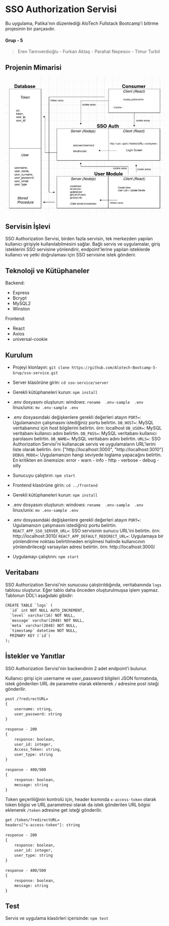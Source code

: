 # SSO Authorization Servisi

Bu uygulama, Patika'nın düzenlediği AloTech Fullstack Bootcamp'i bitirme projesinin bir parçasıdır.

#### Grup - 5
> Eren Tanrıverdioğlu - Furkan Aktaş - Parahat Nepesov - Timur Turbil

## Projenin Mimarisi
![project architecture](https://github.com/Alotech-Bootcamp-5-Grup/user-manager-module/blob/main/proje-diagram.jpg)

## Servisin İşlevi
SSO Authorization Servisi, birden fazla servisin, tek merkezden yapılan kullanıcı girişiyle kullanılabilmesini sağlar. Bağlı servis ve uygulamalar, giriş isteklerini SSO servisine yönlendirir, endpoint'lerine yapılan isteklerde kullanıcı ve yetki doğrulaması için SSO servisine istek gönderir.

## Teknoloji ve Kütüphaneler
Backend:
- Express
- Bcrypt
- MySQL2
- Winston

Frontend:
- React
- Axios
- universal-cookie

## Kurulum

- Projeyi klonlayın:
`git clone https://github.com/Alotech-Bootcamp-5-Grup/sso-service.git`

- Server klasörüne girin:
`cd sso-service/server`

- Gerekli kütüphaneleri kurun:
`npm install`

- .env dosyasını oluşturun:
windows: `rename  .env-sample  .env`
linux/unix: `mv .env-sample .env`

- .env dosyasındaki değişkenlere gerekli değerleri atayın
`PORT=`: Ugulamanızın çalışmasını istediğiniz portu belirtin.
`DB_HOST=`: MySQL veritabanınız için host bilgilerini belirtin. örn: localhost
`DB_USER=`: MySQL veritabanı kullanıcı adını belirtin.
`DB_PASS=`: MySQL veritabanı kullanıcı parolasını belirtin.
`DB_NAME=`: MySQL veritabanı adını belirtin.
`URLS=`: SSO Authorization Servisi'ni kullanacak servis ve uygulamaların URL'lerini liste olarak belirtin. örn:  ["http://localhost:3000", "http://localhost:3010"]
`DEBUG_MODE=`: Uygulamanızın hangi seviyede loglama yapacağını belirtin. En kritikten en önemsize: error - warn - info - http - verbose - debug - silly

- Sunucuyu çalıştırın:
`npm start`

- Frontend klasörüne girin:
`cd ../frontend`

- Gerekli kütüphaneleri kurun:
`npm install`

- .env dosyasını oluşturun:
windows: `rename  .env-sample  .env`
linux/unix: `mv .env-sample .env`

- .env dosyasındaki değişkenlere gerekli değerleri atayın
`PORT=`: Ugulamanızın çalışmasını istediğiniz portu belirtin.
`REACT_APP_SSO_SERVER_URL=`: SSO servisinin sunucu URL'ini belirtin. örn: http://localhost:3010/
`REACT_APP_DEFAULT_REDIRECT_URL=`: Uygulamaya bir yönlendirme noktası belirtilmeden erişilmesi halinde kullanıcının yönlendirileceği varsayılan adresi belirtin. örn: http://localhost:3000/

- Uygulamayı çalıştırın:
`npm start`

## Veritabanı

SSO Authorization Servisi'nin sunucusu çalıştırıldığında, veritabanında `logs` tablosu oluşturur. Eğer tablo daha önceden oluşturulmuşsa işlem yapmaz. Tablonun DDL'i aşağıdaki gibidir:
```
CREATE TABLE `logs` (
  `id` int NOT NULL AUTO_INCREMENT,
  `level` varchar(16) NOT NULL,
  `message` varchar(2048) NOT NULL,
  `meta` varchar(2048) NOT NULL,
  `timestamp` datetime NOT NULL,
  PRIMARY KEY (`id`)
);
```

## İstekler ve Yanıtlar

SSO Authorization Servisi'nin backendinin 2 adet endpoint'i bulunur.

Kullanıcı girişi için username ve user_password bilgileri JSON formatında, istek gönderilen URL de parametre olarak eklenerek `/` adresine post isteği gönderilir.
```
post /?redirectURL=
{
    username: string,
    user_password: string
}

response - 200
{
    response: boolean,
    user_id: integer,
    Access_Token: string,
    user_type: string
}

response - 400/500
{
    response: boolean,
    message: string
}
```

Token geçerliliğinin kontrolü için, header kısmında `x-access-token` olarak token bilgisi ve URL parametresi olarak da istek gönderilen URL bilgisi eklenerek `/token` adresine get isteği gönderilir.
```
get /token/?redirectURL=
headers["x-access-token"]: string

response - 200
{
    response: boolean,
    user_id: integer,
    user_type: string
}

response - 400/500
{
    response: boolean,
    message: string
}
```

## Test

Servis ve uygulama klasörleri içerisinde:
`npm test`
